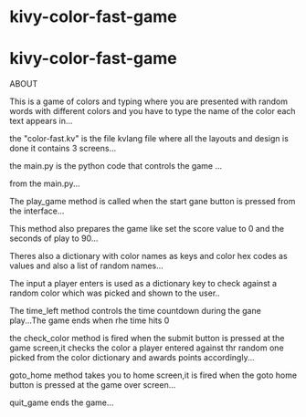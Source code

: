 # kivy-color-fast-game

# kivy-color-fast-game

ABOUT

This is a game of colors and typing where you are presented with random words with different colors and you have to type the name of the color each text appears in...


the "color-fast.kv" is the file kvlang file where all the layouts and design is done it contains 3 screens...

the main.py is the python code that controls the game ...

from the main.py...

The play_game method is called when the start gane button is pressed from the interface...

This method also prepares the game like set the score value to 0 and the seconds of play to 90...

Theres also a dictionary with color names as keys and color hex codes as values and also a list of random names...

The input a player enters is used as a dictionary key to check against a random color which was picked and shown to the user..

The time_left method controls the time countdown during the gane play...The game ends when rhe time hits 0


the check_color method is fired when the submit button is pressed at the game screen,it checks the color a player entered against thr random one picked from the color dictionary and awards points accordingly...

goto_home method takes you to home screen,it is fired when the goto home button is pressed at the game over screen...

quit_game ends the game...

